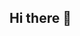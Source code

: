 ## Hi there 👋

<!--
**Alek-Sayka/Alek-Sayka** is a ✨ _special_ ✨ repository because its `README.md` (this file) appears on your GitHub profile.

- 🔭 I’m currently working on Internet service provider
- 🌱 I am currently studying to become a neural network engineer
- 👯 I’m looking to collaborate on neural network
